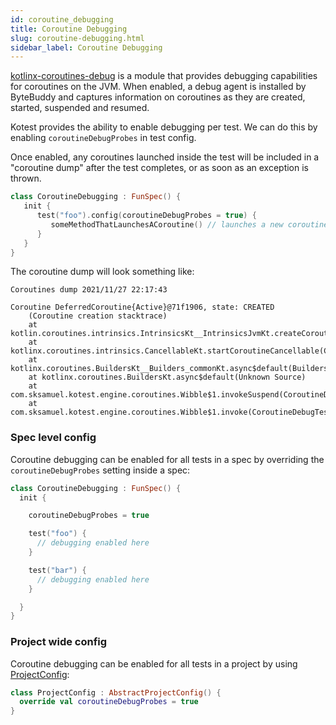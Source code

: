 ```yaml
---
id: coroutine_debugging
title: Coroutine Debugging
slug: coroutine-debugging.html
sidebar_label: Coroutine Debugging
---
```


[kotlinx-coroutines-debug](https://github.com/Kotlin/kotlinx.coroutines/tree/master/kotlinx-coroutines-debug) is a module that provides debugging capabilities for coroutines on the JVM. When enabled, a debug agent
is installed by ByteBuddy and captures information on coroutines as they are created, started, suspended and resumed.

Kotest provides the ability to enable debugging per test. We can do this by enabling `coroutineDebugProbes` in test config.

Once enabled, any coroutines launched inside the test will be included in a "coroutine dump" after the test completes, or as soon
as an exception is thrown.

```kotlin
class CoroutineDebugging : FunSpec() {
   init {
      test("foo").config(coroutineDebugProbes = true) {
         someMethodThatLaunchesACoroutine() // launches a new coroutine
      }
   }
}
```


The coroutine dump will look something like:

```
Coroutines dump 2021/11/27 22:17:43

Coroutine DeferredCoroutine{Active}@71f1906, state: CREATED
	(Coroutine creation stacktrace)
	at kotlin.coroutines.intrinsics.IntrinsicsKt__IntrinsicsJvmKt.createCoroutineUnintercepted(IntrinsicsJvm.kt:122)
	at kotlinx.coroutines.intrinsics.CancellableKt.startCoroutineCancellable(Cancellable.kt:30)
	at kotlinx.coroutines.BuildersKt__Builders_commonKt.async$default(Builders.common.kt:82)
	at kotlinx.coroutines.BuildersKt.async$default(Unknown Source)
	at com.sksamuel.kotest.engine.coroutines.Wibble$1.invokeSuspend(CoroutineDebugTest.kt:37)
	at com.sksamuel.kotest.engine.coroutines.Wibble$1.invoke(CoroutineDebugTest.kt)
```


### Spec level config


Coroutine debugging can be enabled for all tests in a spec by overriding the `coroutineDebugProbes` setting
inside a spec:


```kotlin
class CoroutineDebugging : FunSpec() {
  init {

    coroutineDebugProbes = true

    test("foo") {
      // debugging enabled here
    }

    test("bar") {
      // debugging enabled here
    }

  }
}
```



### Project wide config


Coroutine debugging can be enabled for all tests in a project by using [ProjectConfig](project_config.md):


```kotlin
class ProjectConfig : AbstractProjectConfig() {
  override val coroutineDebugProbes = true
}
```
